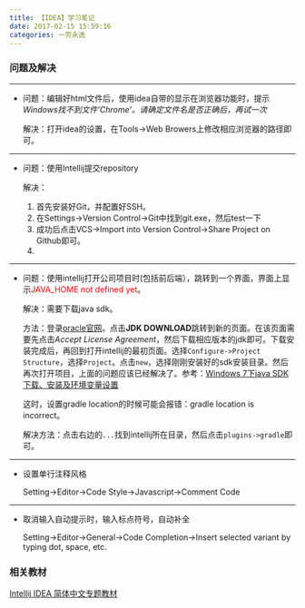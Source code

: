 ```yaml
---
title: 【IDEA】学习笔记
date: 2017-02-15 15:59:16
categories: 一劳永逸
---
```


### 问题及解决
----------
- 问题：编辑好html文件后，使用idea自带的显示在浏览器功能时，提示*Windows找不到文件'Chrome'。请确定文件名是否正确后，再试一次*

	解决：打开idea的设置，在Tools->Web Browers上修改相应浏览器的路径即可。

<!--more-->
----------
- 问题：使用Intellij提交repository

	解决：

	1. 首先安装好Git，并配置好SSH。
	2. 在Settings->Version Control->Git中找到git.exe，然后test一下
	3. 成功后点击VCS->Import into Version Control->Share Project on Github即可。
	4. 

----------
	
- 问题：使用intellij打开公司项目时(包括前后端），跳转到一个界面，界面上显示<span style='color:red;'>JAVA_HOME not defined yet</span>。

	解决：需要下载java sdk。

	方法：登录[oracle官网](http://www.oracle.com/technetwork/java/javase/downloads/index.html)。点击**JDK DOWNLOAD**跳转到新的页面。在该页面需要先点击*Accept License Agreement*，然后下载相应版本的jdk即可。下载安装完成后，再回到打开intellij的最初页面。选择`Configure->Project Structure`，选择`Project`。点击`new`，选择刚刚安装好的sdk安装目录。然后再次打开项目，上面的问题应该已经解决了。参考：[Windows 7下java SDK下载、安装及环境变量设置](http://jingyan.baidu.com/article/e5c39bf5a418e439d76033ee.html)

	这时，设置gradle location的时候可能会报错：gradle location is incorrect。

	解决方法：点击右边的`...`找到intellij所在目录，然后点击`plugins->gradle`即可。

----------

- 设置单行注释风格

	Setting->Editor->Code Style->Javascript->Comment Code

----------

- 取消输入自动提示时，输入标点符号，自动补全

	Setting->Editor->General->Code Completion->Insert selected variant by typing dot, space, etc.

### 相关教材
[Intellij IDEA 简体中文专题教材](https://github.com/judasn/IntelliJ-IDEA-Tutorial)